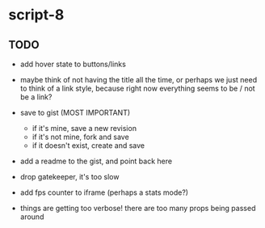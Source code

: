 # script-8

## TODO
- add hover state to buttons/links
- maybe think of not having the title all the time,
  or perhaps we just need to think of a link style,
  because right now everything seems to be / not be a link?

- save to gist (MOST IMPORTANT)
  - if it's mine, save a new revision
  - if it's not mine, fork and save
  - if it doesn't exist, create and save

- add a readme to the gist, and point back here
- drop gatekeeper, it's too slow
- add fps counter to iframe (perhaps a stats mode?)
- things are getting too verbose! there are too many props being passed around
